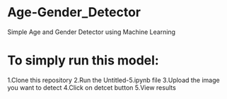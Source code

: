 # Age-Gender_Detector
Simple Age and Gender Detector using Machine Learning
# To simply run this model:
1.Clone this repository
2.Run the Untitled-5.ipynb file
3.Upload the image you want to detect
4.Click on detcet button
5.View results
